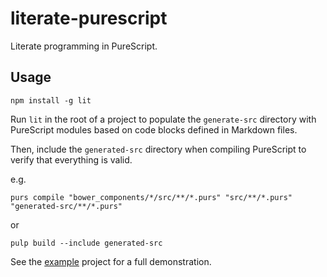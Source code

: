 # literate-purescript

Literate programming in PureScript.

## Usage

```
npm install -g lit
```

Run `lit` in the root of a project to populate the `generate-src` directory with PureScript modules based on code blocks defined in Markdown files.

Then, include the `generated-src` directory when compiling PureScript to verify that everything is valid.

e.g.

```
purs compile "bower_components/*/src/**/*.purs" "src/**/*.purs" "generated-src/**/*.purs"
```

or

```
pulp build --include generated-src
```

See the [example](./example) project for a full demonstration.
